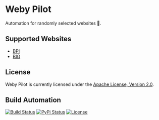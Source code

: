 # Weby Pilot

Automation for randomly selected websites 🤖.

## Supported Websites

* [BPI](https://www.bancobpi.pt/)
* [BIG](https://big.pt/)

## License

Weby Pilot is currently licensed under the [Apache License, Version 2.0](http://www.apache.org/licenses/).

## Build Automation

[![Build Status](https://github.com/hivesolutions/weby-pilot/workflows/Main%20Workflow/badge.svg)](https://github.com/hivesolutions/weby-pilot/actions)
[![PyPi Status](https://img.shields.io/pypi/v/weby-pilot.svg)](https://pypi.python.org/pypi/weby-pilot)
[![License](https://img.shields.io/badge/license-Apache%202.0-blue.svg)](https://www.apache.org/licenses/)
